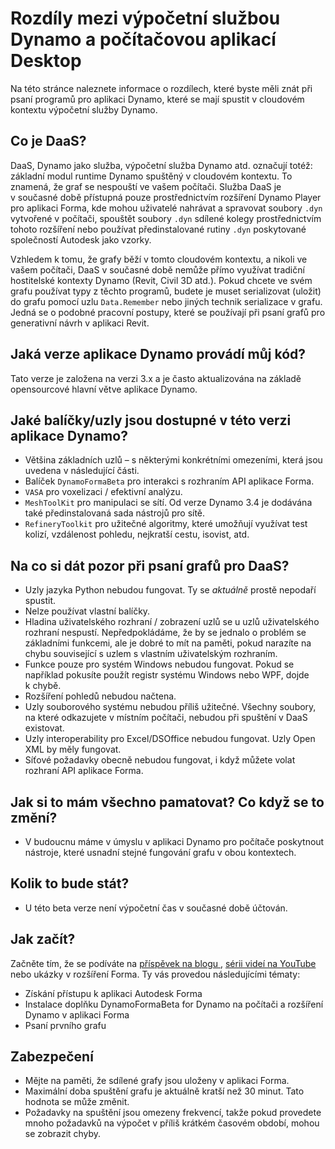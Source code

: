 # Rozdíly mezi výpočetní službou Dynamo a počítačovou aplikací Desktop

Na této stránce naleznete informace o rozdílech, které byste měli znát při psaní programů pro aplikaci Dynamo, které se mají spustit v cloudovém kontextu výpočetní služby Dynamo.

## Co je DaaS?

DaaS, Dynamo jako služba, výpočetní služba Dynamo atd. označují totéž: základní modul runtime Dynamo spuštěný v cloudovém kontextu. To znamená, že graf se nespouští ve vašem počítači. Služba DaaS je v současné době přístupná pouze prostřednictvím rozšíření Dynamo Player pro aplikaci Forma, kde mohou uživatelé nahrávat a spravovat soubory `.dyn` vytvořené v počítači, spouštět soubory `.dyn` sdílené kolegy prostřednictvím tohoto rozšíření nebo používat předinstalované rutiny `.dyn` poskytované společností Autodesk jako vzorky.

Vzhledem k tomu, že grafy běží v tomto cloudovém kontextu, a nikoli ve vašem počítači, DaaS v současné době nemůže přímo využívat tradiční hostitelské kontexty Dynamo (Revit, Civil 3D atd.). Pokud chcete ve svém grafu používat typy z těchto programů, budete je muset serializovat (uložit) do grafu pomocí uzlu `Data.Remember` nebo jiných technik serializace v grafu. Jedná se o podobné pracovní postupy, které se používají při psaní grafů pro generativní návrh v aplikaci Revit.

## Jaká verze aplikace Dynamo provádí můj kód?

Tato verze je založena na verzi 3.x a je často aktualizována na základě opensourcové hlavní větve aplikace Dynamo.

## Jaké balíčky/uzly jsou dostupné v této verzi aplikace Dynamo?

* Většina základních uzlů – s některými konkrétními omezeními, která jsou uvedena v následující části.
* Balíček `DynamoFormaBeta` pro interakci s rozhraním API aplikace Forma.
* `VASA` pro voxelizaci / efektivní analýzu.
* `MeshToolKit` pro manipulaci se sítí. Od verze Dynamo 3.4 je dodávána také předinstalovaná sada nástrojů pro sítě.
* `RefineryToolkit` pro užitečné algoritmy, které umožňují využívat test kolizí, vzdálenost pohledu, nejkratší cestu, isovist, atd.

## Na co si dát pozor při psaní grafů pro DaaS?

* Uzly jazyka Python nebudou fungovat. Ty se _aktuálně_ prostě nepodaří spustit.
* Nelze používat vlastní balíčky.
* Hladina uživatelského rozhraní / zobrazení uzlů se u uzlů uživatelského rozhraní nespustí. Nepředpokládáme, že by se jednalo o problém se základními funkcemi, ale je dobré to mít na paměti, pokud narazíte na chybu související s uzlem s vlastním uživatelským rozhraním.
* Funkce pouze pro systém Windows nebudou fungovat. Pokud se například pokusíte použít registr systému Windows nebo WPF, dojde k chybě.
* Rozšíření pohledů nebudou načtena.
* Uzly souborového systému nebudou příliš užitečné. Všechny soubory, na které odkazujete v místním počítači, nebudou při spuštění v DaaS existovat.
* Uzly interoperability pro Excel/DSOffice nebudou fungovat. Uzly Open XML by měly fungovat.
* Síťové požadavky obecně nebudou fungovat, i když můžete volat rozhraní API aplikace Forma.

## Jak si to mám všechno pamatovat? Co když se to změní?

* V budoucnu máme v úmyslu v aplikaci Dynamo pro počítače poskytnout nástroje, které usnadní stejné fungování grafu v obou kontextech.

## Kolik to bude stát?

* U této beta verze není výpočetní čas v současné době účtován.

## Jak začít?

Začněte tím, že se podíváte na [příspěvek na blogu ](https://dynamobim.org/dynamo-as-a-service-powers-up-dynamo-player-in-forma/), [sérii videí na YouTube](https://www.youtube.com/playlist?list=PLY-ggSrSwbZqlbQG1i45bpT8clCJp08wD) nebo ukázky v rozšíření Forma. Ty vás provedou následujícími tématy:

* Získání přístupu k aplikaci Autodesk Forma
* Instalace doplňku DynamoFormaBeta for Dynamo na počítači a rozšíření Dynamo v aplikaci Forma
* Psaní prvního grafu

## Zabezpečení

* Mějte na paměti, že sdílené grafy jsou uloženy v aplikaci Forma.
* Maximální doba spuštění grafu je aktuálně kratší než 30 minut. Tato hodnota se může změnit.
* Požadavky na spuštění jsou omezeny frekvencí, takže pokud provedete mnoho požadavků na výpočet v příliš krátkém časovém období, mohou se zobrazit chyby.
